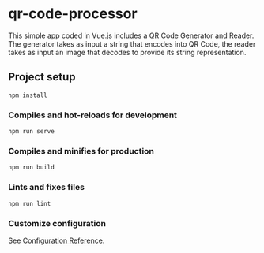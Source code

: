# qr-code-processor

This simple app coded in Vue.js includes a QR Code Generator and Reader. The generator takes as input a string that encodes into QR Code, the reader takes as input an image
that decodes to provide its string representation.

## Project setup
```
npm install
```

### Compiles and hot-reloads for development
```
npm run serve
```

### Compiles and minifies for production
```
npm run build
```

### Lints and fixes files
```
npm run lint
```

### Customize configuration
See [Configuration Reference](https://cli.vuejs.org/config/).
